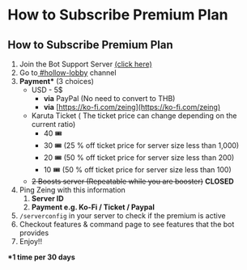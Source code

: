 # How to Subscribe Premium Plan

## How to Subscribe Premium Plan

1. Join the Bot Support Server [(click here)](https://discord.gg/ActtuYWMfZ)
2. Go to[ ](https://discord.com/channels/853705138078220318/1234813922146521108)[#hollow-lobby](https://discord.com/channels/853705138078220318/1234813922146521108) channel
3. **Payment\*** (3 choices)
   * USD - 5$
     * **via** PayPal (No need to convert to THB)
     * **via** [https://ko-fi.com/zeing](https://ko-fi.com/zeing)
   * Karuta Ticket ( The ticket price can change depending on the current ratio)&#x20;
     * 40  :tickets:&#x20;
     * 30  :tickets:  (25 % off ticket price for server size less than 1,000)
     * 20  :tickets:  (50 % off ticket price for server size less than 200)
     * 10  :tickets:  (50 % off ticket price for server size less than 100)
   * ~~2 Boosts server (Repeatable while you are booster)~~ **CLOSED**
4. Ping Zeing with this information
   1. **Server ID**
   2. **Payment e.g. Ko-Fi / Ticket / Paypal**
5. `/serverconfig` in your server to check if the premium is active
6. Checkout features & command page to see features that the bot provides
7.  Enjoy!!



**\*1 time per 30 days**



